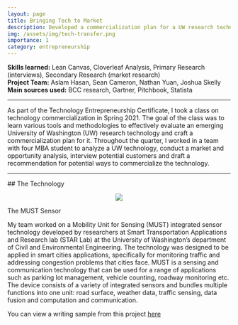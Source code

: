 ```yaml
---
layout: page
title: Bringing Tech to Market
description: Developed a commercialization plan for a UW research technology 
img: /assets/img/tech-transfer.png
importance: 1
category: entrepreneurship 
---
```


**Skills learned:** Lean Canvas, Cloverleaf Analysis, Primary Research (interviews), Secondary Research (market research) \
**Project Team:** Aslam Hasan, Sean Cameron, Nathan Yuan, Joshua Skelly\
**Main sources used:** BCC research, Gartner, Pitchbook, Statista
<hr>

As part of the Technology Entrepreneurship Certificate, I took a class on technology commercialization in Spring 2021. The goal of the class was to learn various tools and methodologies to effectively evaluate an emerging University of Washington (UW) research technology and craft a commercialization plan for it. Throughout the quarter, I worked in a team with four MBA student to analyze a UW technology, conduct a market and opportunity analysis, interview potential customers and draft a recommendation for potential ways to commercialize the technology.

<hr>
## The Technology

<p style="text-align:center;"><img src="{{ site.baseurl }}/assets/img/MUST.png"></p>
<div class="caption">
     The MUST Sensor
</div>

My team worked on a Mobility Unit for Sensing (MUST) integrated sensor technology developed by researchers at Smart Transportation Applications and Research lab (STAR Lab) at the University of Washington’s department of Civil and Environmental Engineering. The technology was designed to be applied in smart cities applications, specifically for monitoring traffic and addressing congestion problems that cities face. MUST is a sensing and communication technology that can be used for a range of applications such as parking lot management, vehicle counting, roadway monitoring etc. The device consists of a variety of integrated sensors and bundles multiple functions into one unit: road surface, weather data, traffic sensing, data fusion and computation and communication. 

You can view a writing sample from this project <a href = "{{ site.baseurl }}/assets/pdf/WritingSample.pdf">here</a>





